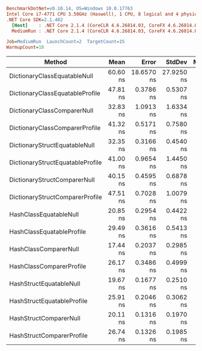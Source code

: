 ``` ini

BenchmarkDotNet=v0.10.14, OS=Windows 10.0.17763
Intel Core i7-4771 CPU 3.50GHz (Haswell), 1 CPU, 8 logical and 4 physical cores
.NET Core SDK=2.1.402
  [Host]    : .NET Core 2.1.4 (CoreCLR 4.6.26814.03, CoreFX 4.6.26814.02), 64bit RyuJIT
  MediumRun : .NET Core 2.1.4 (CoreCLR 4.6.26814.03, CoreFX 4.6.26814.02), 64bit RyuJIT

Job=MediumRun  LaunchCount=2  TargetCount=15  
WarmupCount=10  

```
|                           Method |     Mean |      Error |     StdDev |   Median |  Gen 0 | Allocated |
|--------------------------------- |---------:|-----------:|-----------:|---------:|-------:|----------:|
|     DictionaryClassEquatableNull | 60.60 ns | 18.6570 ns | 27.9250 ns | 41.01 ns | 0.0076 |      32 B |
|  DictionaryClassEquatableProfile | 47.81 ns |  0.3786 ns |  0.5307 ns | 47.76 ns | 0.0076 |      32 B |
|      DictionaryClassComparerNull | 32.83 ns |  1.0913 ns |  1.6334 ns | 32.89 ns | 0.0076 |      32 B |
|   DictionaryClassComparerProfile | 41.32 ns |  0.5171 ns |  0.7580 ns | 41.09 ns | 0.0076 |      32 B |
|    DictionaryStructEquatableNull | 32.35 ns |  0.3166 ns |  0.4540 ns | 32.18 ns |      - |       0 B |
| DictionaryStructEquatableProfile | 41.00 ns |  0.9654 ns |  1.4450 ns | 41.19 ns |      - |       0 B |
|     DictionaryStructComparerNull | 40.15 ns |  0.4595 ns |  0.6878 ns | 40.27 ns |      - |       0 B |
|  DictionaryStructComparerProfile | 47.51 ns |  0.7028 ns |  1.0079 ns | 47.79 ns |      - |       0 B |
|           HashClassEquatableNull | 20.85 ns |  0.2954 ns |  0.4422 ns | 20.92 ns | 0.0076 |      32 B |
|        HashClassEquatableProfile | 29.49 ns |  0.3616 ns |  0.5413 ns | 29.44 ns | 0.0076 |      32 B |
|            HashClassComparerNull | 17.44 ns |  0.2037 ns |  0.2985 ns | 17.31 ns | 0.0076 |      32 B |
|         HashClassComparerProfile | 26.17 ns |  0.3486 ns |  0.4999 ns | 25.98 ns | 0.0076 |      32 B |
|          HashStructEquatableNull | 19.67 ns |  0.1677 ns |  0.2510 ns | 19.59 ns |      - |       0 B |
|       HashStructEquatableProfile | 25.91 ns |  0.2046 ns |  0.3062 ns | 25.85 ns |      - |       0 B |
|           HashStructComparerNull | 20.11 ns |  0.1316 ns |  0.1970 ns | 20.05 ns |      - |       0 B |
|        HashStructComparerProfile | 26.74 ns |  0.1326 ns |  0.1985 ns | 26.78 ns |      - |       0 B |
